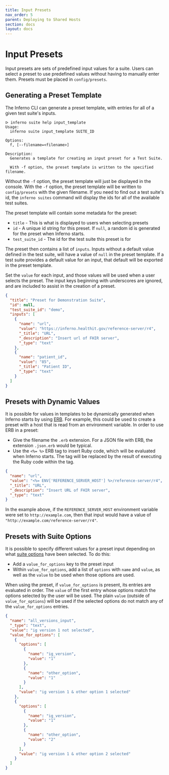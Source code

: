 ```yaml
---
title: Input Presets
nav_order: 5
parent: Deploying to Shared Hosts
section: docs
layout: docs
---
```

# Input Presets
Input presets are sets of predefined input values for a suite. Users can select
a preset to use predefined values without having to manually enter them.
Presets must be placed in `config/presets`.

## Generating a Preset Template
The Inferno CLI can generate a preset template, with entries for all of a given test suite's inputs.

```
ᐅ inferno suite help input_template
Usage:
  inferno suite input_template SUITE_ID

Options:
  f, [--filename=<filename>]

Description:
  Generates a template for creating an input preset for a Test Suite.

  With -f option, the preset template is written to the specified filename.
```

Without the `-f` option, the preset template will just be displayed in the
console. With the `-f` option, the preset template will be written to
`config/presets` with the given filename. If you need to find out a test suite's
id, the `inferno suites` command will display the ids for all of the available
test suites.

The preset template will contain some metadata for the preset:
* `title` - This is what is displayed to users when selecting presets
* `id` - A unique id string for this preset. If `null`, a random id is generated
  for the preset when Inferno starts.
* `test_suite_id` - The id for the test suite this preset is for

The preset then contains a list of `inputs`. Inputs without a default value defined in
the test suite, will have a value of `null` in the preset template. If a test suite
provides a default value for an input, that default will be exported in the preset template. 

Set the `value` for each input, and those values will be used when a user selects the
preset. The input keys beginning with underscores are ignored, and are included to assist
in the creation of a preset.

```json
{
  "title": "Preset for Demonstration Suite",
  "id": null,
  "test_suite_id": "demo",
  "inputs": [
    {
      "name": "url",
      "value": "https://inferno.healthit.gov/reference-server/r4",
      "_title": "URL",
      "_description": "Insert url of FHIR server",
      "_type": "text"
    },
    {
      "name": "patient_id",
      "value": "85",
      "_title": "Patient ID",
      "_type": "text"
    }
  ]
}
```

## Presets with Dynamic Values

It is possible for values in templates to be dynamically generated when Inferno
starts by using [ERB](https://github.com/ruby/erb). For example,
this could be used to create a preset with a host that is read from an
environment variable. In order to use ERB in a preset:

* Give the filename the `.erb` extension. For a JSON file with ERB, the
  extension `.json.erb` would be typical.
* Use the `<%= %>` ERB tag to insert Ruby code, which will be evaluated when
  Inferno starts. The tag will be replaced by the result of executing the Ruby
  code within the tag.

```json
{
  "name": "url",
  "value": "<%= ENV['REFERENCE_SERVER_HOST'] %>/reference-server/r4",
  "_title": "URL",
  "_description": "Insert URL of FHIR server",
  "_type": "text"
}
```

In the example above, if the `REFERENCE_SERVER_HOST` environment variable were
set to `http://example.com`, then that input would have a value of
`"http://example.com/reference-server/r4"`.

## Presets with Suite Options

It is possible to specify different values for a preset input depending on what
[suite
options](/inferno-core/writing-tests/test-configuration.html#suite-options-1)
have been selected. To do this: 
* Add a `value_for_options` key to the preset input
* Within `value_for_options`, add a list of `options` with `name` and
`value`, as well as the `value` to be used when those options are used.

When using the preset, if `value_for_options` is present, its entries are evaluated
in order. The `value` of the first entry whose options match the options selected
by the user will be used. The plain `value` (outside of `value_for_options`)
will be used if the selected options do not match any of the `value_for_options`
entries.

```json
{
  "name": "all_versions_input",
  "_type": "text",
  "value": "ig version 1 not selected",
  "value_for_options": [
    {
      "options": [
        {
          "name": "ig_version",
          "value": "1"
        },
        {
          "name": "other_option",
          "value": "1"
        }
      ],
      "value": "ig version 1 & other option 1 selected"
    },
    {
      "options": [
        {
          "name": "ig_version",
          "value": "1"
        },
        {
          "name": "other_option",
          "value": "2"
        }
      ],
      "value": "ig version 1 & other option 2 selected"
    }
  ]
}
```
